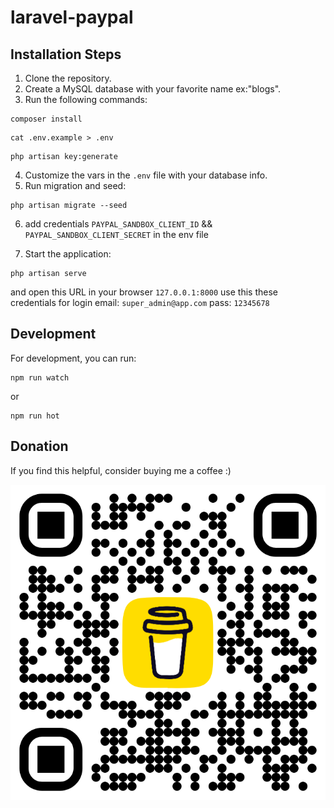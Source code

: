 # laravel-paypal

## Installation Steps

1. Clone the repository.
2. Create a MySQL database with your favorite name ex:"blogs".
3. Run the following commands:

```
composer install
```

```
cat .env.example > .env
```

```
php artisan key:generate
```

4. Customize the vars in the `.env` file with your database info.
5. Run migration and seed:

```
php artisan migrate --seed
```

6. add credentials
``PAYPAL_SANDBOX_CLIENT_ID`` && ``PAYPAL_SANDBOX_CLIENT_SECRET`` in the env file

7. Start the application:

```
php artisan serve
```

and open this URL in your browser `127.0.0.1:8000`
use this these credentials for login email: `super_admin@app.com` pass: `12345678`

## Development

For development, you can run:

```
npm run watch
```

or

```
npm run hot
```

## Donation

If you find this helpful, consider buying me a coffee :)

<center>

[![QR Code for Donation](https://github.com/islamsamy214/admin-laravel-vue-bootstrap/blob/master/public/bmc_qr.png?raw=true)](https://www.buymeacoffee.com/islamsamy)

</center>
